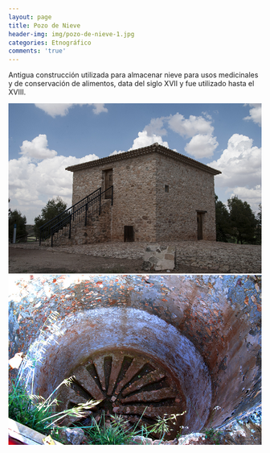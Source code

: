 ```yaml
---
layout: page
title: Pozo de Nieve
header-img: img/pozo-de-nieve-1.jpg
categories: Etnográfico
comments: 'true'
---
```



Antigua construcción utilizada para almacenar nieve para usos medicinales y de conservación de alimentos, data del siglo XVII y fue utilizado hasta el XVIII. 

<div class="photos">
<img src="/img/pozo-de-nieve-1.jpg" alt="Pozo de Nieve">
<img src="/img/pozo-de-nieve-2.jpg" alt="Pozo de Nieve">
</div>

